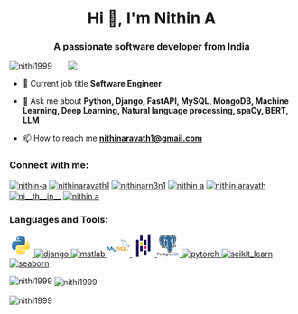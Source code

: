 <h1 align="center">Hi 👋, I'm Nithin A</h1>
<h3 align="center">A passionate software developer from India</h3>
<img align="right" width="400" src="https://images.squarespace-cdn.com/content/v1/5769fc401b631bab1addb2ab/1541580611624-TE64QGKRJG8SWAIUS7NS/coding-freak.gif">

<p align="left"> <img src="https://komarev.com/ghpvc/?username=nithi1999&label=Profile%20views&color=0e75b6&style=flat" alt="nithi1999" /> </p>

- 🌱 Current job title **Software Engineer**

- 💬 Ask me about **Python, Django, FastAPI, MySQL, MongoDB, Machine Learning, Deep Learning, Natural language processing, spaCy, BERT, LLM**

- 📫 How to reach me **nithinaravath1@gmail.com**

<h3 align="left">Connect with me:</h3>
<p align="left">
<a href="https://www.linkedin.com/in/nithin-a-286672164" target="blank"><img align="center" src="https://raw.githubusercontent.com/rahuldkjain/github-profile-readme-generator/master/src/images/icons/Social/linked-in-alt.svg" alt="nithin-a" height="30" width="40" /></a>
<a href="https://www.hackerrank.com/nithinaravath1" target="blank"><img align="center" src="https://raw.githubusercontent.com/rahuldkjain/github-profile-readme-generator/master/src/images/icons/Social/hackerrank.svg" alt="nithinaravath1" height="30" width="40" /></a>
<a href="https://auth.geeksforgeeks.org/user/nithinarn3n1" target="blank"><img align="center" src="https://raw.githubusercontent.com/rahuldkjain/github-profile-readme-generator/master/src/images/icons/Social/geeks-for-geeks.svg" alt="nithinarn3n1" height="30" width="40" /></a>
<a href="https://stackoverflow.com/users/nithin a" target="blank"><img align="center" src="https://raw.githubusercontent.com/rahuldkjain/github-profile-readme-generator/master/src/images/icons/Social/stack-overflow.svg" alt="nithin a" height="30" width="40" /></a>
<a href="https://kaggle.com/nithin aravath" target="blank"><img align="center" src="https://raw.githubusercontent.com/rahuldkjain/github-profile-readme-generator/master/src/images/icons/Social/kaggle.svg" alt="nithin aravath" height="30" width="40" /></a>
<a href="https://instagram.com/ni__th__in__" target="blank"><img align="center" src="https://raw.githubusercontent.com/rahuldkjain/github-profile-readme-generator/master/src/images/icons/Social/instagram.svg" alt="ni__th__in__" height="30" width="40" /></a>
<a href="https://www.hackerearth.com/nithin a" target="blank"><img align="center" src="https://raw.githubusercontent.com/rahuldkjain/github-profile-readme-generator/master/src/images/icons/Social/hackerearth.svg" alt="nithin a" height="30" width="40" /></a>
</p>

<h3 align="left">Languages and Tools:</h3>
<p align="left"> <a href="https://www.python.org" target="_blank" rel="noreferrer"> <img src="https://raw.githubusercontent.com/devicons/devicon/master/icons/python/python-original.svg" alt="python" width="40" height="40"/> </a>
<a href="https://www.djangoproject.com/" target="_blank" rel="noreferrer"> <img src="https://cdn.worldvectorlogo.com/logos/django.svg" alt="django" width="40" height="40"/> </a> <a href="https://www.mathworks.com/" target="_blank" rel="noreferrer"> <img src="https://upload.wikimedia.org/wikipedia/commons/2/21/Matlab_Logo.png" alt="matlab" width="40" height="40"/> </a> <a href="https://www.mysql.com/" target="_blank" rel="noreferrer"> <img src="https://raw.githubusercontent.com/devicons/devicon/master/icons/mysql/mysql-original-wordmark.svg" alt="mysql" width="40" height="40"/> </a> <a href="https://pandas.pydata.org/" target="_blank" rel="noreferrer"> <img src="https://raw.githubusercontent.com/devicons/devicon/2ae2a900d2f041da66e950e4d48052658d850630/icons/pandas/pandas-original.svg" alt="pandas" width="40" height="40"/> </a> <a href="https://www.postgresql.org" target="_blank" rel="noreferrer"> <img src="https://raw.githubusercontent.com/devicons/devicon/master/icons/postgresql/postgresql-original-wordmark.svg" alt="postgresql" width="40" height="40"/> </a> <a href="https://pytorch.org/" target="_blank" rel="noreferrer"> <img src="https://www.vectorlogo.zone/logos/pytorch/pytorch-icon.svg" alt="pytorch" width="40" height="40"/> </a> <a href="https://scikit-learn.org/" target="_blank" rel="noreferrer"> <img src="https://upload.wikimedia.org/wikipedia/commons/0/05/Scikit_learn_logo_small.svg" alt="scikit_learn" width="40" height="40"/> </a> <a href="https://seaborn.pydata.org/" target="_blank" rel="noreferrer"> <img src="https://seaborn.pydata.org/_images/logo-mark-lightbg.svg" alt="seaborn" width="40" height="40"/> </a> </p>

<p><img align="left" src="https://github-readme-stats.vercel.app/api/top-langs?username=nithi1999&show_icons=true&locale=en&layout=compact" alt="nithi1999" /></p>

<p>&nbsp;<img align="center" src="https://github-readme-stats.vercel.app/api?username=nithi1999&show_icons=true&locale=en" alt="nithi1999" /></p>

<p><img align="center" src="https://github-readme-streak-stats.herokuapp.com/?user=nithi1999&" alt="nithi1999" /></p>
